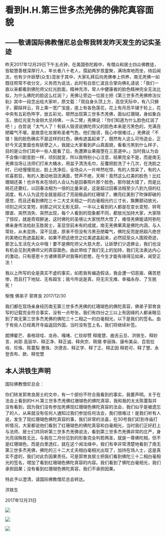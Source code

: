 # 看到H.H.第三世多杰羌佛的佛陀真容面貌

## ——敬请国际佛教僧尼总会帮我转发昨天发生的记实圣迹

昨天2017年12月29日下午五点钟，在美国弥陀殿中，有僧众和居士四众佛教徒，皆聪慧善根深厚行人，年长者八十老人，孺幼两岁孩童聚，满场席地而坐，待后闻法，也有少许妖孽(众生)混坐于其中，大家礼拜后向羌佛奉上供养，南无羌佛一如既往照常不收分文，义务而为说法，此时有白哲仁波且合掌向佛礼请说：「我们一直以来都看到佛陀师父红光脸面，精神充沛，常人中健康者的脸色精神完全无法比拟，为什么佛陀的脸这么红润？」羌佛让旁边一位居士把《第三世多杰羌佛修法仪轨》其中一段念出给大家听，原文载：「观自身头顶上方，高空天际中，有八只狮子，脚踩祥云，背上乘一宽广宝座，座上有各色莲花，花上有月亮平铺于轮上，花中央有五彩色吽字，放五彩光，顿然出现第三世多杰羌佛，面似红珊瑚，身如象白玉，放红光变为金刚大总持佛，一头二臂」羌佛说：「你们知道为什么脸色红润了吧！」白哲说「太气人了！有妖人毁谤说佛陀师父的脸色本来是污黑色的，充满丑陋霉气不堪，是故意化妆冒称圣者气色，他们毁谤，我心中很难过。」羌佛说「不错！我的脸色确实不是这样的红色，确有遮盖起来了，既然有人这么可怜造业，正好今天这里面也有妖孽之人，我就让大家看到庐山真面貌，看看污黑到什么样子，目的是让你们其中一些人能看了后，免遭罪业果报堕在三恶道中。」当时我认为会不会像川剧变脸一样，顷刻就变，所以我特别小心注意，结果完全不是，而是南无羌佛当场让法师们打来大桶水，用盆子清洗毛巾，反覆把脸洗了十几次，在洗脸之时，已经慢慢现出，脸上洗净后，全场众人一片哗然吃惊，有的人惊呆了，有的人欢喜若狂，有的人激动地泪流满面，赞声不绝，天啊！竟然这么红美的脸色！比红珊瑚还美！也许有未在场的人会认为是回春照片那个脸色，那你就大错了，而是比桃花还要红，以回春法相为一倍的比量来说，这是超过回春法相至少八到九倍的红润度，有人认为这完全就是超过了亮丽极品的红珊瑚了，嫩亮红美到了吹弹即破的感觉，而且还看到佛陀三十二大丈夫相之一的白毫相光约三寸长，飘舞颤动放光，顷刻之间又变短，剎那之间又无影无踪，一半以上看到的人都是在变长变短、转弯撑直、突然消失、突然出现，每个人看到的现象都不同，都放光加持大家，大家除了惊叹，就是奇观醉迷，这时佛陀的圣境让大家恍然大悟了，难怪羌佛能请阿弥陀佛亲身传法给赵玉胜居士，圣显空前未有的成就，南无羌佛果真是佛陀内涵，与人常处，从未显扬，深不见底，原来不但没有污黑丑陋霉气，佛陀反而是把超凡绝世的美艳红色遮盖起来，如果不把这绝世之红美遮盖起来，必然招至众人围观奇迹，那怎么生活在大众中哦！要不是佛陀师父大慈大悲，让妖孽们少造罪业，我们也没有机会见到羌佛师父的真容面色，由此带给了我们无上的加持，我们无法表达内心的激动，只有感恩十方诸佛菩萨对我等的悲愍，在今生才能有缘得见如来，闻受正法！

我以上所写的全是真实不虚的事实，如若我有编造假话，我会遭一切恶报、痛苦悲惨，而且打下地狱、无有超生；我今所说是真，将无灾无难、幸福永存、了生脱死！

惭愧  佛弟子  郭育良  2017/12/30

我们都在现场亲身经历南无第三世多杰羌佛的红珊瑚色的佛陀真容，佛弟子郭育良写的记载完全符合事实，没有一点夸张，我们有四分之三以上有因缘的人都亲眼见到了南无第三世多杰羌佛的佛陀三十二相之一的白毫相光，以下是我们的签名。由于有些人已经离开寺庙返回外国，当时没有签上名，我们将继续补签。

朗博翟芒、香格琼哇、龙舟、嘎堵、仁钦却赞
释隆慧、曲吉云旦、洪铁生、释妙言、尚耶
高丽华、释正净、释正诚、释央宗、珮翎
李丽珠、康布美朵、百哲拉母、珍珠、陈蔓梨
惠珠、次德吉、释正学、释了正、释正因
释若可、释了慧、永登贡布、款、释觉慧

## 本人洪铁生声明

国际佛教僧尼总会：

你们转发郭育良居士的文中，有一个部份不符合我看到的事实，我要声明。关于在法会上看到的H.H.第三世多杰羌佛红珊瑚色的佛陀真容，我和我的太太陈蔓梨并没有看到，因为我们没有参加羌佛现红珊瑚色佛陀真容的法会，我们似乎是被遗忘了的人，从来就没有任何人通知过我们参加任何法会，我们很难过！是我们听有人说，发生了现红珊瑚色佛陀真容的事，我们非常的法喜，在30号我们赶到寺庙打听情况，大家都说他们看到了红珊瑚色的佛陀真容和白毫相光，当时我们正好赶上与法师、居士们共同听第三世多杰羌佛说法，看到第三世多杰羌佛非常的庄严，身光亮润殊胜无比，与我在二月份见到的形象完全判若两圣，就是一尊佛陀相，但不是红珊瑚色，而是白里透红，就在这个闻法缘中，我们有幸非常清楚地看到了南无第三世多杰羌佛，佛陀的三十二大丈夫相白毫相光出现了，加持在场人士，这是真实不虚的，我们对此负因果责任。可是郭育良居士把我们看到佛陀三十二相白毫相光的签名，增加了看到红珊瑚色佛陀真容的内容。我们看到了佛陀白毫相光，我们承担因果；没有看到红珊瑚色佛陀真容，我们不承担因果。

特此予以澄清，请国际佛教僧尼总会转达。

洪铁生

2017年12月31日

![](https://s2.loli.net/2022/04/04/taJn2MlT4vZXEi6.png)

![](https://s2.loli.net/2022/04/04/bGXrKqlnte1zuMi.png)

![](https://s2.loli.net/2022/04/04/vlcYtCJD8uEfdWo.png)

